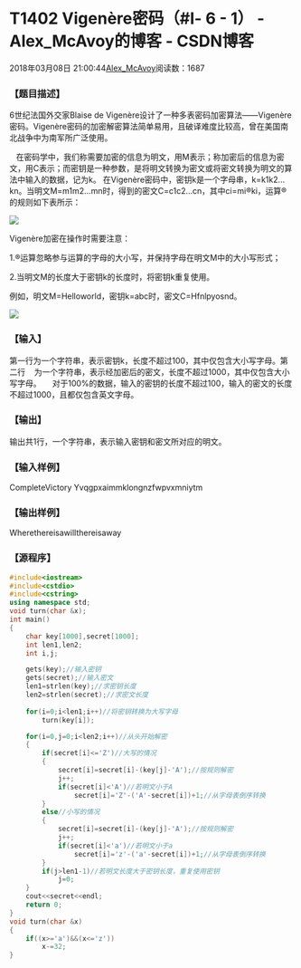 # T1402	Vigenère密码（#Ⅰ- 6 - 1） - Alex_McAvoy的博客 - CSDN博客





2018年03月08日 21:00:44[Alex_McAvoy](https://me.csdn.net/u011815404)阅读数：1687








### 【题目描述】

6世纪法国外交家Blaise de Vigenère设计了一种多表密码加密算法——Vigenère密码。Vigenère密码的加密解密算法简单易用，且破译难度比较高，曾在美国南北战争中为南军所广泛使用。

   在密码学中，我们称需要加密的信息为明文，用M表示；称加密后的信息为密文，用C表示；而密钥是一种参数，是将明文转换为密文或将密文转换为明文的算法中输入的数据，记为k。 在Vigenère密码中，密钥k是一个字母串，k=k1k2…kn。当明文M=m1m2…mn时，得到的密文C=c1c2…cn，其中ci=mi®ki，运算®的规则如下表所示：

![](http://ybt.ssoier.cn:8088/pic/1402a.gif)

Vigenère加密在操作时需要注意：

1.®运算忽略参与运算的字母的大小写，并保持字母在明文M中的大小写形式；

2.当明文M的长度大于密钥k的长度时，将密钥k重复使用。

例如，明文M=Helloworld，密钥k=abc时，密文C=Hfnlpyosnd。

![](http://ybt.ssoier.cn:8088/pic/1402b.gif)


### 【输入】

第一行为一个字符串，表示密钥k，长度不超过100，其中仅包含大小写字母。第二行    为一个字符串，表示经加密后的密文，长度不超过1000，其中仅包含大小写字母。
    对于100%的数据，输入的密钥的长度不超过100，输入的密文的长度不超过1000，且都仅包含英文字母。


### 【输出】

输出共1行，一个字符串，表示输入密钥和密文所对应的明文。


### 【输入样例】

CompleteVictory
Yvqgpxaimmklongnzfwpvxmniytm

### 【输出样例】

Wherethereisawillthereisaway

### 【源程序】

```cpp
#include<iostream>
#include<cstdio>
#include<cstring>
using namespace std;
void turn(char &x);
int main()
{
	char key[1000],secret[1000];
	int len1,len2;
	int i,j;

	gets(key);//输入密钥
	gets(secret);//输入密文
	len1=strlen(key);//求密钥长度
	len2=strlen(secret);//求密文长度
	
	for(i=0;i<len1;i++)//将密钥转换为大写字母
		turn(key[i]);

	for(i=0,j=0;i<len2;i++)//从头开始解密
	{
		if(secret[i]<='Z')//大写的情况
		{
			secret[i]=secret[i]-(key[j]-'A');//按规则解密
			j++;
			if(secret[i]<'A')//若明文小于A
				secret[i]='Z'-('A'-secret[i])+1;//从字母表倒序转换
		}
		else//小写的情况
		{
			secret[i]=secret[i]-(key[j]-'A');//按规则解密
			j++;
			if(secret[i]<'a')//若明文小于a
				secret[i]='z'-('a'-secret[i])+1;//从字母表倒序转换
		}
		if(j>len1-1)//若明文长度大于密钥长度，重复使用密钥
			j=0;
	}
	cout<<secret<<endl;
    return 0;
}
void turn(char &x)
{
	if((x>='a')&&(x<='z'))
		x-=32;
}
```




